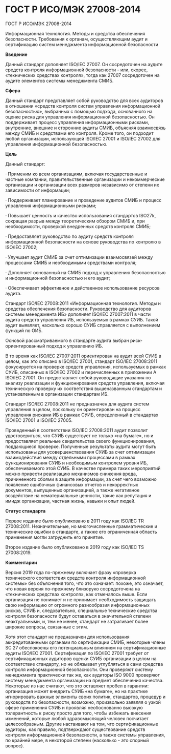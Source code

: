 # ГОСТ Р ИСО/МЭК 27008-2014

ГОСТ Р ИСО/МЭК 27008-2014

Информационная технология. Методы и средства обеспечения безопасности. Требования к органам, осуществляющим аудит и сертификацию систем менеджмента информационной безопасности

**Введение**

Данный стандарт дополняет ISO/IEC 27007. Он сосредоточен на аудите средств контроля информационной безопасности - или, скорее, «технических средствах контроля», тогда как 27007 сосредоточен на аудите элементов системы менеджмента СМИБ.

**Сфера**

Данный стандарт представляет собой руководство для всех аудиторов в отношении «средств контроля систем управления информационной безопасностью», выбранных с помощью подхода, основанного на оценке риска для управления информационной безопасностью. Он поддерживает процесс управления информационными рисками, внутренние, внешние и сторонние аудиты СМИБ, объясняя взаимосвязь между СМИБ и средствами его контроля. Кроме того, он подходит любой организации, использующей ISO/IEC 27001 и ISO/IEC 27002 для управления информационной безопасностью.

**Цель**

Данный стандарт:

· Применим ко всем организациям, включая государственные и частные компании, правительственные организации и некоммерческие организации и организации всех размеров независимо от степени их зависимости от информации;

· Поддерживает планирование и проведение аудитов СМИБ и процесс управления информационными рисками;

· Повышает ценность и качество использования стандартов ISO27k, сокращая разрыв между теоретическим обзором СМИБ и, при необходимости, проверкой внедренных средств контроля СМИБ;

· Предоставляет руководство по аудиту средств контроля информационной безопасности на основе руководства по контролю в ISO/IEC 27002;

· Улучшает аудит СМИБ за счет оптимизации взаимосвязей между процессами СМИБ и необходимыми средствами контроля;

· Дополняет основанный на СМИБ подход к управлению безопасностью и информационной безопасностью и его аудит;

· Обеспечивает эффективное и действенное использование ресурсов аудита.

Стандарт ISO/IEC 27008:2011 «Информационная технология. Методы и средства обеспечения безопасности. Руководство для аудиторов системы менеджмента ИБ» дополняет ISO/IEC 27007:2011 в части аудита средств управления ИБ, используемых в рамках СУИБ. Такой аудит выявляет, насколько хорошо СУИБ справляется с выполнением функций по ОИБ.

Основой рассматриваемого в стандарте аудита выбран риск-ориентированный подход к управлению ИБ.

В то время как ISO/IEC 27007:2011 ориентирован на аудит всей СУИБ в целом, как это описано в ISO/IEC 27001, стандарт ISO/IEC 27008:2011 фокусируется на проверке средств управления, используемых в рамках СУИБ, описанных в ISO/IEC 27002 и перечисленных в приложении А ISO/IEC 27001. Он предоставляет собой руководящие указания по анализу реализации и функционирования средств управления, включая техническую проверку их соответствия вышеназванным стандартам и установленным в организации стандартам ИБ.

Стандарт ISO/IEC 27008:2011 не предназначен для аудита систем управления в целом, поскольку он ориентирован на процесс управления рисками ИБ в рамках СУИБ, определенный в стандартах ISO/IEC 27001 и ISO/IEC 27005.

Проведенный в соответствии ISO/IEC 27008:2011 аудит позволит удостовериться, что СУИБ существует не только «на бумаге», но и предоставляет реальные свидетельства своего функционирования, поддающиеся проверке. Полученные результаты аудита могут быть использованы для усовершенствования СУИБ за счет оптимизации взаимодействия между отдельными процессами в рамках функционирования СУИБ и необходимым контролем уровня ИБ, обеспечиваемого этой СУИБ. В качестве примера таких мероприятий можно привести реализацию механизмов снижения вреда, причиненного сбоями в защите информации, за счет чего возможно появление ошибочных финансовых отчетов и некорректных документов, выпущенных организацией, а также негативное воздействие на нематериальные ценности, такие как репутация и имидж организации, частная жизнь, навыки и опыт людей.

**Статус стандарта**

Первое издание было опубликовано в 2011 году как ISO/IEC TR 27008:2011. Незначительные, но многочисленные грамматические и технические ошибки в стандарте, а также его ограниченная область применения могли затруднить его принятие.

Второе издание было опубликовано в 2019 году как ISO/IEC TS 27008:2019.

**Комментарии**

Версия 2019 года по-прежнему включает фразу «проверка технического соответствия средств контроля информационной системы» без объяснения того, что это означает: похоже, это означает, что новая версия по-прежнему близоруко сосредоточена на «технических средствах контроля», как отмечалось выше. Если организация не понимает и не принимает необходимость защищать свою информацию от огромного разнообразия информационных рисков, СУИБ и, следовательно, специальные технические средства контроля безопасности будут оставаться в значительной степени неактуальными, и, тем не менее, стандарт не затрагивает более широкие вопросы, связанные с этим.

Хотя этот стандарт не предназначен для использования аккредитованными органами по сертификации СМИБ, некоторые члены SC 27 обеспокоены его потенциальным влиянием на сертификационные аудиты ISO/IEC 27001. Сертификация по ISO/IEC 27001 требует от сертификационных аудиторов оценки СУИБ организации в целом на соответствие стандарту, но не обязывает углубляться в сами средства контроля информационной безопасности. Они проверяют систему менеджмента практически так же, как аудиторы ISO 9000 проверяют систему менеджмента организации на предмет обеспечения качества. Некоторые из нас считают, что это оставляет пробел в гарантии: организация может внедрить СУИБ «на бумаге», но на практике игнорировать важные элементы своих политик, стандартов, процедур и руководств по безопасности, возможно, произвольно заявляя о узкой сфере применения СУИБ и проявляя необоснованно высокую толерантность к риску просто для того, чтобы избежать внесения изменений, которые любой здравомыслящий человек посчитает целесообразным. Другие настаивают на том, что сертификационные аудиторы, как правило, подтверждают существование средств контроля информационной безопасности, а также системы управления, по крайней мере, в некоторой степени \(насколько - это спорный вопрос\).

